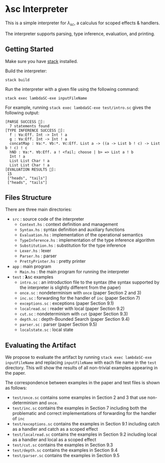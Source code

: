 # 𝝺sc Interpreter

This is a simple interpreter for $\lambda_{sc}$, a calculus for scoped effects & handlers.

The interpreter supports parsing, type inference, evaluation, and printing.

## Getting Started

Make sure you have [stack](https://docs.haskellstack.org/en/stable/README/) installed.

Build the interpreter:

```
stack build
```

Run the interpreter with a given file using the following command:

```
stack exec lambdaSC-exe inputFileName
```

For example, running `stack exec lambdaSC-exe test/intro.sc` gives the following output:

```
[PARSE SUCCESS 🥳]:
  7 statements found
[TYPE INFERENCE SUCCESS 🥳]: 
  f : ∀a:Eff. Int -> Int ! a
  g : ∀a:Eff. Int -> Int ! a
  concatMap : ∀a:*. ∀b:*. ∀c:Eff. List a -> ((a -> List b ! c) -> List b ! c) ! c
  hND : ∀a:*. ∀b:Eff. a ! <fail; choose | b> => List a ! b
  Int ! a
  List List Char ! a
  List List Char ! a
[EVALUATION RESULTS 🥳]:
 15
 ["heads", "tails"]
 ["heads", "tails"]
```

## Files Structure

There are three main directories:

- `src` : source code of the interpreter
  - `Context.hs` : context definition and management
  - `Syntax.hs` : syntax definition and auxiliary functions
  - `Evaluation.hs` : implementation of the operational semantics
  - `TypeInference.hs` : implementation of the type inference algorithm
  - `Substitution.hs` : substitution for the type inference
  - `Lexer.hs` : lexer
  - `Parser.hs` : parser
  - `PrettyPrinter.hs` : pretty printer
- `app` : main program
  - `Main.hs` : the main program for running the interpreter
- `test` : 𝝺sc examples
  - `intro.sc` : an introduction file to the syntax (the syntax supported by the interpreter is slightly different from the paper)
  - `once.sc` : nondeterminism with `once` (paper Section 2 and 3)
  - `inc.sc` : forwarding for the handler of `inc` (paper Section 7)
  - `exceptions.sc` : exceptions (paper Section 9.1)
  - `localread.sc` : reader with local (paper Section 9.2)
  - `cut.sc` :  nondeterminism with `cut` (paper Section 9.3)
  - `depth.sc` : depth-Bounded Search (paper Section 9.4)
  - `parser.sc` : parser (paper Section 9.5)
  - `localstate.sc` : local state

## Evaluating the Artifact

We propose to evaluate the artifact by running `stack exec lambdaSC-exe inputFileName` and replacing `inputFileName` with each file name in the `test` directory. This will show the results of all non-trivial examples appearing in the paper.

The correspondence between examples in the paper and test files is shown as follows:

- `test/once.sc` contains some examples in Section 2 and 3 that use non-determinism and `once`.
- `test/inc.sc` contains the examples in Section 7 including both the problematic and correct implementations of forwarding for the handler of `inc`
- `test/exceptions.sc` contains the examples in Section 9.1 including catch as a handler and catch as a scoped effect
- `test/localread.sc` contains the examples in Section 9.2 including local as a handler and local as a scoped effect
- `test/cut.sc` contains the examples in Section 9.3
- `test/depth.sc` contains the examples in Section 9.4
- `test/parser.sc` contains the examples in Section 9.5